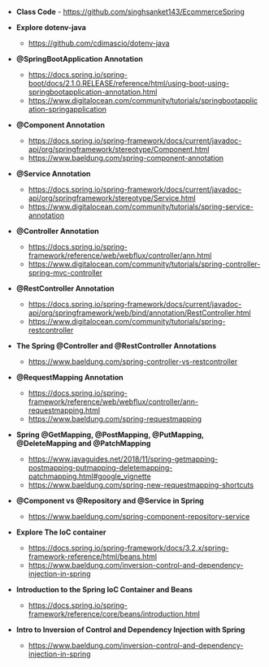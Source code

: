 - **Class Code** - https://github.com/singhsanket143/EcommerceSpring

- **Explore dotenv-java**
    - https://github.com/cdimascio/dotenv-java

- **@SpringBootApplication Annotation**
    - https://docs.spring.io/spring-boot/docs/2.1.0.RELEASE/reference/html/using-boot-using-springbootapplication-annotation.html
    - https://www.digitalocean.com/community/tutorials/springbootapplication-springapplication

- **@Component Annotation**
    - https://docs.spring.io/spring-framework/docs/current/javadoc-api/org/springframework/stereotype/Component.html
    - https://www.baeldung.com/spring-component-annotation

- **@Service Annotation**
    - https://docs.spring.io/spring-framework/docs/current/javadoc-api/org/springframework/stereotype/Service.html
    - https://www.digitalocean.com/community/tutorials/spring-service-annotation

- **@Controller Annotation**
    - https://docs.spring.io/spring-framework/reference/web/webflux/controller/ann.html
    - https://www.digitalocean.com/community/tutorials/spring-controller-spring-mvc-controller

- **@RestController Annotation**
    - https://docs.spring.io/spring-framework/docs/current/javadoc-api/org/springframework/web/bind/annotation/RestController.html
    - https://www.digitalocean.com/community/tutorials/spring-restcontroller

- **The Spring @Controller and @RestController Annotations**
    - https://www.baeldung.com/spring-controller-vs-restcontroller 

- **@RequestMapping Annotation**
    - https://docs.spring.io/spring-framework/reference/web/webflux/controller/ann-requestmapping.html
    - https://www.baeldung.com/spring-requestmapping

- **Spring @GetMapping, @PostMapping, @PutMapping, @DeleteMapping and @PatchMapping**
    - https://www.javaguides.net/2018/11/spring-getmapping-postmapping-putmapping-deletemapping-patchmapping.html#google_vignette
    - https://www.baeldung.com/spring-new-requestmapping-shortcuts

- **@Component vs @Repository and @Service in Spring**
    - https://www.baeldung.com/spring-component-repository-service

- **Explore The IoC container**
    - https://docs.spring.io/spring-framework/docs/3.2.x/spring-framework-reference/html/beans.html
    - https://www.baeldung.com/inversion-control-and-dependency-injection-in-spring


- **Introduction to the Spring IoC Container and Beans**
    - https://docs.spring.io/spring-framework/reference/core/beans/introduction.html

- **Intro to Inversion of Control and Dependency Injection with Spring**
    - https://www.baeldung.com/inversion-control-and-dependency-injection-in-spring